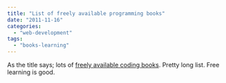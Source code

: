 ```yaml
---
title: "List of freely available programming books"
date: "2011-11-16"
categories: 
  - "web-development"
tags: 
  - "books-learning"
---
```


As the title says; lots of [freely available coding books](http://stackoverflow.com/questions/194812/list-of-freely-available-programming-books). Pretty long list. Free learning is good.
